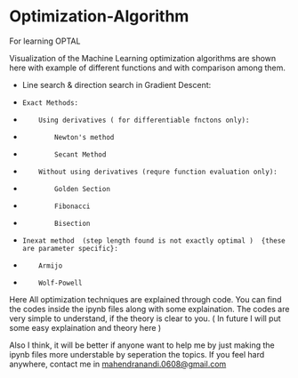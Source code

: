 # Optimization-Algorithm
For learning OPTAL

Visualization of the Machine Learning optimization algorithms are shown here with example of different functions and with comparison among them.


* Line search & direction search in Gradient Descent:
+     Exact Methods:
*         Using derivatives ( for differentiable fnctons only):
*             Newton's method
*             Secant Method
*         Without using derivatives (requre function evaluation only):
*             Golden Section
*             Fibonacci
*             Bisection
*     Inexat method  (step length found is not exactly optimal )  {these are parameter specific}:
*         Armijo
*         Wolf-Powell

Here All optimization techniques are explained through code. You can find the codes inside the ipynb files along with some explaination. The codes are very simple to understand, if the theory is clear to you. ( In future I will put some easy explaination and theory here )



Also I think, it will be better if anyone want to help me by just making the ipynb files more understable by seperation the topics.
If you feel hard anywhere, contact me in mahendranandi.0608@gmail.com
